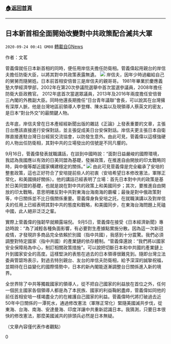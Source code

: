 ###  [:house:返回首頁](https://github.com/ourhimalayas/txt)
---

## 日本新首相全面開始改變對中共政策配合滅共大軍
`2020-09-24 00:41 GM08` [轉載自GNews](https://gnews.org/zh-hant/381083/)

作者：文茗

菅義偉就任日本新首相的同時，便任用岸信夫擔任防衛相。菅義偉起用親台的岸信夫擔任防衛大臣，以將其對中共政策表露無遺。
![]()![](https://s3.amazonaws.com/gnews-media-offload/wp-content/uploads/2020/09/24003624/5c7e75d7-f03e-4b7e-884d-87fd604309b7_cx0_cy7_cw0_w1200_r1.jpg)
岸信夫，因年少時過繼給自己的舅舅而隨舅姓。日本前首相安倍晉三是岸信夫的親哥哥。 1981年畢業於慶應義塾大學經濟學部，2002年在第20次參議院選舉中首次當選參議員，2008年擔任防衛大臣政務官。 2012年底首次當選眾議員，2013年及2016年兩度擔任安倍晉三內閣的外務副大臣。同時他還長期擔任“日台青年議聯”會長，可以說其在台灣擁有深厚人脈，他是台灣地區前領導人李登輝、陳水扁以及現領導人蔡英文的密友，是日本“對台外交”的最關鍵人物。

去年底，岸信夫曾在日本產經經新聞出版的雜誌《正論》上發表重要的文章，主張日台應該直接進行安保對話，並主張促成美日台安保對話。岸信夫更主張日本自衛隊直接進駐台灣日台經貿交流協會，以防發生意外。由此可見，菅義偉以這樣強硬的人物出任防衛相，其對中共的立場發出的信號是不同凡響的。

9月16日，菅義偉發表就職講話，在談到中國時說：“面對日益嚴峻的國際環境，我認為我國應以有效的日美同盟為基礎，發展政策，在推進自由開放的印太戰略同時，與中俄等鄰近國家構建穩定的關係。”
![]()![](https://s3.amazonaws.com/gnews-media-offload/wp-content/uploads/2020/09/24003651/202009162016intl1.jpg)
由此可見菅義偉是完全繼承了安培的整套政策，這也正好符合了安培提前些人的初衷（安培希望日本修改憲法，軍隊正常化，和美國搞好關係）。他的講話已經表明了立場：首先日本對中共的政策是基於日美同盟的基礎，也就是說在對中共的政策上和美國同步；其次，要推進自由開放的印太戰略，意思明確反對中共對東海台海南海的霸權；最後是對中俄政策對等，中日關係並不比日俄關係重要。菅義偉身負安培之託，在就職演講以及對岸信夫的任用上已經表明其對中共的態度和戰略，和美國同步，在東海台海問題上死磕中國，此人絕非泛泛之輩。

實際上菅義偉的強韌早就顯露端倪。 9月5日，菅義偉在接受《日本經濟新聞》專訪時說：“為了減輕各種負面影響，有必要對生產據點實施分散。因為這一次新冠疫情，才發現許多商品完全依賴於別國（指中共國），我感到十分震驚。我們必須調整對特定國家（指中共國）的產業鏈的依存體制。“菅義偉還說：“我們將以國家安全保障局為中心，制訂相關政策措施”。可以說把切斷日本和中共國的產業鏈上升到國家安全的高度。這樣堅決的表態在過去的日本領導很難見到。隨即台灣立法委員管碧玲表示，對過去特別親台、友台的岸信夫防衛相，給予深深的誠摯祝福，並期待在日益變化的國際情勢中，日本的新內閣能逐漸調整台日關係進入新的境界。

全世界除了中共等獨裁國家的領導人，從不把自己國家的利益放在首位之外，任何一個民主國家各個領導人都是為了本民族、國家的利益鞠躬盡瘁，菅義偉如同他的前任首相安培一樣竭盡全力的在維護自己國家的利益。菅義偉時代將打破過去近50年中日關係的一潭死水，通過修改憲法（軍隊正常化）緊隨美國滅共步伐，從東海、台海、南海、安達曼海、印度洋讓中共重新認識日本。我猜測，只要日本很快的修改憲法，那麼美國滅共的排頭兵必然是日本無疑。

（文章內容僅代表作者觀點）

0
